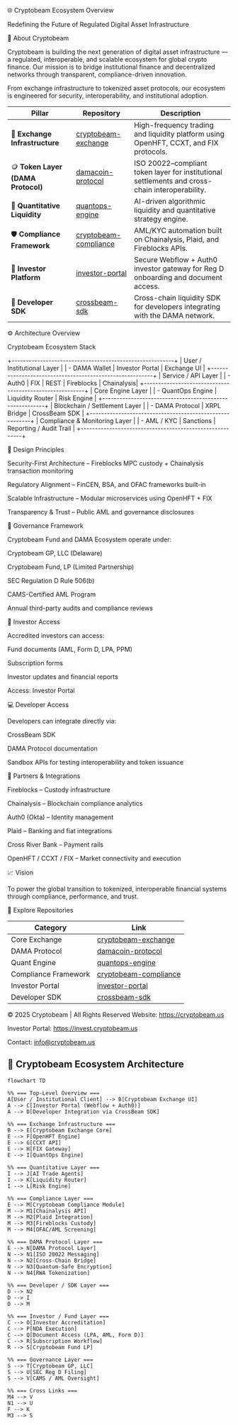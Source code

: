 🌐 Cryptobeam Ecosystem Overview

Redefining the Future of Regulated Digital Asset Infrastructure

🚀 About Cryptobeam

Cryptobeam is building the next generation of digital asset infrastructure — a regulated, interoperable, and scalable ecosystem for global crypto finance.
Our mission is to bridge institutional finance and decentralized networks through transparent, compliance-driven innovation.

From exchange infrastructure to tokenized asset protocols, our ecosystem is engineered for security, interoperability, and institutional adoption.

| Pillar                             | Repository                                                                   | Description                                                                                     |
| ---------------------------------- | ---------------------------------------------------------------------------- | ----------------------------------------------------------------------------------------------- |
| 💱 **Exchange Infrastructure**     | [cryptobeam-exchange](https://github.com/cryptobeam/cryptobeam-exchange)     | High-frequency trading and liquidity platform using OpenHFT, CCXT, and FIX protocols.           |
| 🪙 **Token Layer (DAMA Protocol)** | [damacoin-protocol](https://github.com/cryptobeam/damacoin-protocol)         | ISO 20022–compliant token layer for institutional settlements and cross-chain interoperability. |
| 🤖 **Quantitative Liquidity**      | [quantops-engine](https://github.com/cryptobeam/quantops-engine)             | AI-driven algorithmic liquidity and quantitative strategy engine.                               |
| 🛡️ **Compliance Framework**       | [cryptobeam-compliance](https://github.com/cryptobeam/cryptobeam-compliance) | AML/KYC automation built on Chainalysis, Plaid, and Fireblocks APIs.                            |
| 💼 **Investor Platform**           | [investor-portal](https://github.com/cryptobeam/investor-portal)             | Secure Webflow + Auth0 investor gateway for Reg D onboarding and document access.               |
| 🔗 **Developer SDK**               | [crossbeam-sdk](https://github.com/cryptobeam/crossbeam-sdk)                 | Cross-chain liquidity SDK for developers integrating with the DAMA network.                     |




⚙️ Architecture Overview


   Cryptobeam Ecosystem Stack
   


  +---------------------------------------------------------+
  |                 User / Institutional Layer              |
  |   - DAMA Wallet  |  Investor Portal  |  Exchange UI     |
  +---------------------------------------------------------+
  |                   Service / API Layer                   |
  |   - Auth0  |  FIX  |  REST  |  Fireblocks  | Chainalysis|
  +---------------------------------------------------------+
  |                  Core Engine Layer                      |
  |   - QuantOps Engine  |  Liquidity Router  | Risk Engine |
  +---------------------------------------------------------+
  |                Blockchain / Settlement Layer            |
  |   - DAMA Protocol  |  XRPL Bridge  |  CrossBeam SDK     |
  +---------------------------------------------------------+
  |                Compliance & Monitoring Layer            |
  |   - AML / KYC  |  Sanctions  |  Reporting / Audit Trail |
  +---------------------------------------------------------+

🧠 Design Principles

Security-First Architecture – Fireblocks MPC custody + Chainalysis transaction monitoring

Regulatory Alignment – FinCEN, BSA, and OFAC frameworks built-in

Scalable Infrastructure – Modular microservices using OpenHFT + FIX

Transparency & Trust – Public AML and governance disclosures

🧾 Governance Framework

Cryptobeam Fund and DAMA Ecosystem operate under:

Cryptobeam GP, LLC (Delaware)

Cryptobeam Fund, LP (Limited Partnership)

SEC Regulation D Rule 506(b)

CAMS-Certified AML Program

Annual third-party audits and compliance reviews

🔐 Investor Access

Accredited investors can access:

Fund documents (AML, Form D, LPA, PPM)

Subscription forms

Investor updates and financial reports

Access: Investor Portal

💻 Developer Access

Developers can integrate directly via:

CrossBeam SDK

DAMA Protocol documentation

Sandbox APIs for testing interoperability and token issuance

🤝 Partners & Integrations

Fireblocks – Custody infrastructure

Chainalysis – Blockchain compliance analytics

Auth0 (Okta) – Identity management

Plaid – Banking and fiat integrations

Cross River Bank – Payment rails

OpenHFT / CCXT / FIX – Market connectivity and execution

📈 Vision

To power the global transition to tokenized, interoperable financial systems through compliance, performance, and trust.

🧩 Explore Repositories

| Category             | Link                                                                         |
| -------------------- | ---------------------------------------------------------------------------- |
| Core Exchange        | [cryptobeam-exchange](https://github.com/cryptobeam/cryptobeam-exchange)     |
| DAMA Protocol        | [damacoin-protocol](https://github.com/cryptobeam/damacoin-protocol)         |
| Quant Engine         | [quantops-engine](https://github.com/cryptobeam/quantops-engine)             |
| Compliance Framework | [cryptobeam-compliance](https://github.com/cryptobeam/cryptobeam-compliance) |
| Investor Portal      | [investor-portal](https://github.com/cryptobeam/investor-portal)             |
| Developer SDK        | [crossbeam-sdk](https://github.com/cryptobeam/crossbeam-sdk)                 |

© 2025 Cryptobeam | All Rights Reserved
Website: https://cryptobeam.us

Investor Portal: https://invest.cryptobeam.us

Contact: info@cryptobeam.us


## 🧭 Cryptobeam Ecosystem Architecture

```mermaid
flowchart TD

%% === Top-Level Overview ===
A[User / Institutional Client] --> B[Cryptobeam Exchange UI]
A --> C[Investor Portal (Webflow + Auth0)]
A --> D[Developer Integration via CrossBeam SDK]

%% === Exchange Infrastructure ===
B --> E[Cryptobeam Exchange Core]
E --> F[OpenHFT Engine]
E --> G[CCXT API]
E --> H[FIX Gateway]
E --> I[QuantOps Engine]

%% === Quantitative Layer ===
I --> J[AI Trade Agents]
I --> K[Liquidity Router]
I --> L[Risk Engine]

%% === Compliance Layer ===
E --> M[Cryptobeam Compliance Module]
M --> M1[Chainalysis API]
M --> M2[Plaid Integration]
M --> M3[Fireblocks Custody]
M --> M4[OFAC/AML Screening]

%% === DAMA Protocol Layer ===
E --> N[DAMA Protocol Layer]
N --> N1[ISO 20022 Messaging]
N --> N2[Cross-Chain Bridge]
N --> N3[Quantum-Safe Encryption]
N --> N4[RWA Tokenization]

%% === Developer / SDK Layer ===
D --> N2
D --> I
D --> M

%% === Investor / Fund Layer ===
C --> O[Investor Accreditation]
C --> P[NDA Execution]
C --> Q[Document Access (LPA, AML, Form D)]
C --> R[Subscription Workflow]
R --> S[Cryptobeam Fund LP]

%% === Governance Layer ===
S --> T[Cryptobeam GP, LLC]
S --> U[SEC Reg D Filing]
S --> V[CAMS / AML Oversight]

%% === Cross Links ===
M4 --> V
N1 --> U
F --> K
M3 --> S

